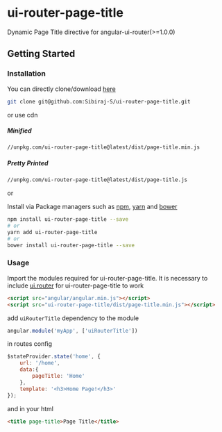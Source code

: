 # ui-router-page-title

Dynamic Page Title directive for angular-ui-router(>=1.0.0)

## Getting Started

### Installation

You can directly clone/download [here][ui-router-page-title]

```bash
git clone git@github.com:Sibiraj-S/ui-router-page-title.git
```
or use cdn

##### Minified

```bash
//unpkg.com/ui-router-page-title@latest/dist/page-title.min.js
```

##### Pretty Printed

```bash
//unpkg.com/ui-router-page-title@latest/dist/page-title.js
```
or

Install via Package managers such as [npm][npm], [yarn][yarn] and [bower][bower]

```bash
npm install ui-router-page-title --save
# or
yarn add ui-router-page-title
# or
bower install ui-router-page-title --save
```

### Usage

Import the modules required for ui-router-page-title. It is necessary to include [ui.router][uiRouter] for ui-router-page-title to work

 ```html
<script src="angular/angular.min.js"></script>
<script src="ui-router-page-title/dist/page-title.min.js"></script>
 ```

add `uiRouterTitle` dependency to the module

```js
angular.module('myApp', ['uiRouterTitle'])
```

in routes config

```js
$stateProvider.state('home', {
    url: '/home',
    data:{
        pageTitle: 'Home'
    },
    template: '<h3>Home Page!</h3>'
});
```

and in your html
```html
<title page-title>Page Title</title>
```


[uiRouter]: https://ui-router.github.io/
[npm]: https://www.npmjs.com/
[yarn]: https://yarnpkg.com/lang/en/
[bower]: https://bower.io/
[github]: https://sibiraj-s.github.io/
[ui-router-page-title]: https://github.com/Sibiraj-S/ui-router-page-title
[demo]: https://sibiraj-s.github.io/ui-router-page-title/
